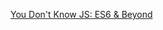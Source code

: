 [You Don't Know JS: ES6 & Beyond](https://github.com/getify/You-Dont-Know-JS/tree/1st-ed/es6%20%26%20beyond)
